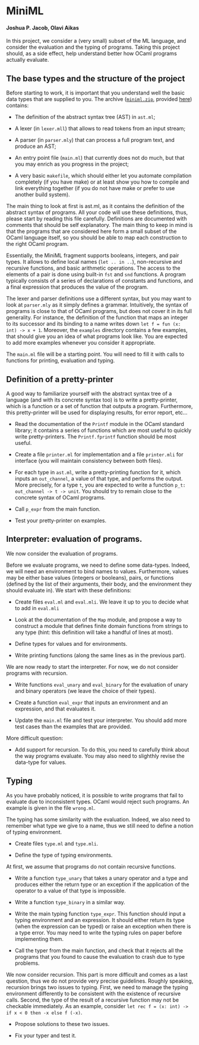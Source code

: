 # MiniML

#### Joshua P. Jacob, Olavi Aikas

<p>In this project, we consider a (very small) subset of the ML language, and consider the evaluation and the typing of programs. Taking this project should, as a side effect, help understand better how OCaml programs actually evaluate.</p>
<h2 id="the-base-types-and-the-structure-of-the-project">The base types and the structure of the project</h2>
<p>Before starting to work, it is important that you understand well the basic data types that are supplied to you. The archive (<a href="https://www.enseignement.polytechnique.fr/informatique/CSE301/project/miniml.zip"><code>miniml.zip</code></a>, provided <a href="https://www.enseignement.polytechnique.fr/informatique/CSE301/project/miniml.zip">here</a>) contains:</p>
<ul>
<li><p>The definition of the abstract syntax tree (AST) in <code>ast.ml</code>;</p></li>
<li><p>A lexer (in <code>lexer.mll</code>) that allows to read tokens from an input stream;</p></li>
<li><p>A parser (in <code>parser.mly</code>) that can process a full program text, and produce an AST;</p></li>
<li><p>An entry point file (<code>main.ml</code>) that currently does not do much, but that you may enrich as you progress in the project;</p></li>
<li><p>A very basic <code>makefile</code>, which should either let you automate compilation completely (if you have make) or at least show you how to compile and link everything together (if you do not have make or prefer to use another build system).</p></li>
</ul>
<p>The main thing to look at first is ast.ml, as it contains the definition of the abstract syntax of programs. All your code will use these definitions, thus, please start by reading this file carefully. Definitions are documented with comments that should be self explanatory. The main thing to keep in mind is that the programs that are considered here form a small subset of the OCaml language itself, so you should be able to map each construction to the right OCaml program.</p>
<p>Essentially, the MiniML fragment supports booleans, integers, and pair types. It allows to define local names (<code>let .. in ..</code>), non-recursive and recursive functions, and basic arithmetic operations. The access to the elements of a pair is done using built-in <code>fst</code> and <code>snd</code> functions. A program typically consists of a series of declarations of constants and functions, and a final expression that produces the value of the program.</p>
<p>The lexer and parser definitions use a different syntax, but you may want to look at <code>parser.mly</code> as it simply defines a grammar. Intuitively, the syntax of programs is close to that of OCaml programs, but does not cover it in its full generality. For instance, the definition of the function that maps an integer to its successor and its binding to a name writes down <code>let f = fun (x: int) -&gt; x + 1</code>. Moreover, the <code>examples</code> directory contains a few examples, that should give you an idea of what programs look like. You are expected to add more examples whenever you consider it appropriate.</p>
<p>The <code>main.ml</code> file will be a starting point. You will need to fill it with calls to functions for printing, evaluation and typing.</p>
<h2 id="definition-of-a-pretty-printer">Definition of a pretty-printer</h2>
<p>A good way to familiarize yourself with the abstract syntax tree of a language (and with its concrete syntax too) is to write a pretty-printer, which is a function or a set of function that outputs a program. Furthermore, this pretty-printer will be used for displaying results, for error report, etc…</p>
<ul>
<li><p>Read the documentation of the <code>Printf</code> module in the OCaml standard library; it contains a series of functions which are most useful to quickly write pretty-printers. The <code>Printf.fprintf</code> function should be most useful.</p></li>
<li><p>Create a file <code>printer.ml</code> for implementation and a file <code>printer.mli</code> for interface (you will maintain consistency between both files).</p></li>
<li><p>For each type in <code>ast.ml</code>, write a pretty-printing function for it, which inputs an <code>out_channel</code>, a value of that type, and performs the output. More precisely, for a type <code>t</code>, you are expected to write a function <code>p_t: out_channel -&gt; t -&gt; unit</code>. You should try to remain close to the concrete syntax of OCaml programs.</p></li>
<li><p>Call <code>p_expr</code> from the main function.</p></li>
<li><p>Test your pretty-printer on examples.</p></li>
</ul>
<h2 id="interpreter-evaluation-of-programs">Interpreter: evaluation of programs.</h2>
<p>We now consider the evaluation of programs.</p>
<p>Before we evaluate programs, we need to define some data-types. Indeed, we will need an environment to bind names to values. Furthermore, values may be either base values (integers or booleans), pairs, or functions (defined by the list of their arguments, their body, and the environment they should evaluate in). We start with these definitions:</p>
<ul>
<li><p>Create files <code>eval.ml</code> and <code>eval.mli</code>. We leave it up to you to decide what to add in <code>eval.mli</code></p></li>
<li><p>Look at the documentation of the <code>Map</code> module, and propose a way to construct a module that defines finite domain functions from strings to any type (hint: this definition will take a handful of lines at most).</p></li>
<li><p>Define types for values and for environments.</p></li>
<li><p>Write printing functions (along the same lines as in the previous part).</p></li>
</ul>
<p>We are now ready to start the interpreter. For now, we do not consider programs with recursion.</p>
<ul>
<li><p>Write functions <code>eval_unary</code> and <code>eval_binary</code> for the evaluation of unary and binary operators (we leave the choice of their types).</p></li>
<li><p>Create a function <code>eval_expr</code> that inputs an environment and an expression, and that evaluates it.</p></li>
<li><p>Update the <code>main.ml</code> file and test your interpreter. You should add more test cases than the examples that are provided.</p></li>
</ul>
<p>More difficult question:</p>
<ul>
<li>Add support for recursion. To do this, you need to carefully think about the way programs evaluate. You may also need to slighthly revise the data-type for values.</li>
</ul>
<h2 id="typing.">Typing</h2>
<p>As you have probably noticed, it is possible to write programs that fail to evaluate due to inconsistent types. OCaml would reject such programs. An example is given in the file <code>wrong.ml</code>.</p>
<p>The typing has some similarity with the evaluation. Indeed, we also need to remember what type we give to a name, thus we still need to define a notion of typing environment.</p>
<ul>
<li><p>Create files <code>type.ml</code> and <code>type.mli</code>.</p></li>
<li><p>Define the type of typing environments.</p></li>
</ul>
<p>At first, we assume that programs do not contain recursive functions.</p>
<ul>
<li><p>Write a function <code>type_unary</code> that takes a unary operator and a type and produces either the return type or an exception if the application of the operator to a value of that type is impossible.</p></li>
<li><p>Write a function <code>type_binary</code> in a similar way.</p></li>
<li><p>Write the main typing function <code>type_expr</code>. This function should input a typing environment and an expression. It should either return its type (when the expression can be typed) or raise an exception when there is a type error. You may need to write the typing rules on paper before implementing them.</p></li>
<li><p>Call the typer from the main function, and check that it rejects all the programs that you found to cause the evaluation to crash due to type problems.</p></li>
</ul>
<p>We now consider recursion. This part is more difficult and comes as a last question, thus we do not provide very precise guidelines. Roughly speaking, recursion brings two issues to typing. First, we need to manage the typing environment differently to be consistent with the existence of recursive calls. Second, the type of the result of a recursive function may not be checkable immediately. As an example, consider <code>let rec f = (x: int) -&gt; if x &lt; 0 then -x else f (-x)</code>.</p>
<ul>
<li><p>Propose solutions to these two issues.</p></li>
<li><p>Fix your typer and test it.</p></li>
</ul>
